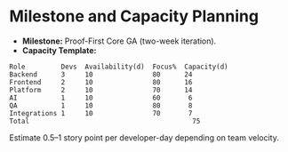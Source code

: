 # Milestone and Capacity Planning

- **Milestone:** Proof-First Core GA (two-week iteration).
- **Capacity Template:**

```
Role         Devs  Availability(d)  Focus%  Capacity(d)
Backend      3     10               80      24
Frontend     2     10               80      16
Platform     2     10               70      14
AI           1     10               60       6
QA           1     10               80       8
Integrations 1     10               70       7
Total                                         75
```

Estimate 0.5–1 story point per developer-day depending on team velocity.
